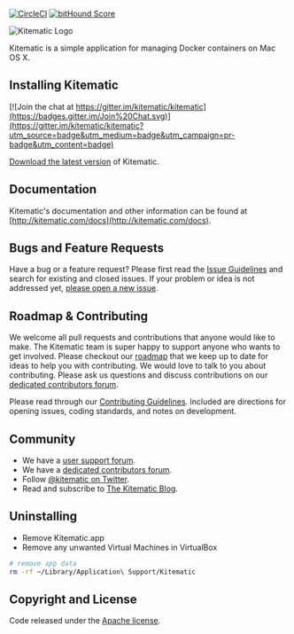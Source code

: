 [![CircleCI](https://img.shields.io/circleci/project/kitematic/kitematic.svg)](https://circleci.com/gh/kitematic/kitematic/tree/master)
[![bitHound Score](https://app.bithound.io/kitematic/kitematic/badges/score.svg)](http://app.bithound.io/kitematic/kitematic)

![Kitematic Logo](https://cloud.githubusercontent.com/assets/251292/5269258/1b229c3c-7a2f-11e4-96f1-e7baf3c86d73.png)

Kitematic is a simple application for managing Docker containers on Mac OS X.

## Installing Kitematic

[![Join the chat at https://gitter.im/kitematic/kitematic](https://badges.gitter.im/Join%20Chat.svg)](https://gitter.im/kitematic/kitematic?utm_source=badge&utm_medium=badge&utm_campaign=pr-badge&utm_content=badge)

[Download the latest version](https://kitematic.com/download) of Kitematic.

## Documentation

Kitematic's documentation and other information can be found at [http://kitematic.com/docs](http://kitematic.com/docs).

## Bugs and Feature Requests

Have a bug or a feature request? Please first read the [Issue Guidelines](https://github.com/kitematic/kitematic/blob/master/CONTRIBUTING.md#using-the-issue-tracker) and search for existing and closed issues. If your problem or idea is not addressed yet, [please open a new issue](https://github.com/kitematic/kitematic/issues/new).

## Roadmap & Contributing

We welcome all pull requests and contributions that anyone would like to make. The Kitematic team is super happy to support anyone who wants to get involved. Please checkout our [roadmap](ROADMAP.md) that we keep up to date for ideas to help you with contributing. We would love to talk to you about contributing. Please ask us questions and discuss contributions on our [dedicated contributors forum](https://dev.dockerproject.com/c/kitematic).

Please read through our [Contributing Guidelines](https://github.com/kitematic/kitematic/blob/master/CONTRIBUTING.md). Included are directions for opening issues, coding standards, and notes on development.

## Community

- We have a [user support forum](https://forums.docker.com/c/kitematic).
- We have a [dedicated contributors forum](https://dev.dockerproject.com/c/kitematic).
- Follow [@kitematic on Twitter](https://twitter.com/kitematic).
- Read and subscribe to [The Kitematic Blog](http://blog.kitematic.com).

## Uninstalling

- Remove Kitematic.app
- Remove any unwanted Virtual Machines in VirtualBox
```bash
# remove app data
rm -rf ~/Library/Application\ Support/Kitematic
```

## Copyright and License

Code released under the [Apache license](LICENSE).
